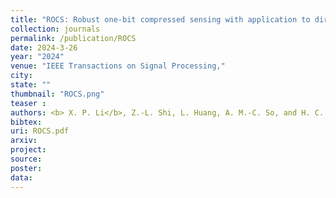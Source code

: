 ```yaml
---
title: "ROCS: Robust one-bit compressed sensing with application to direction of arrival"
collection: journals
permalink: /publication/ROCS
date: 2024-3-26
year: "2024"
venue: "IEEE Transactions on Signal Processing,"
city: 
state: ""
thumbnail: "ROCS.png"
teaser : 
authors: <b> X. P. Li</b>, Z.-L. Shi, L. Huang, A. M.-C. So, and H. C. So
bibtex: 
uri: ROCS.pdf
arxiv: 
project: 
source: 
poster: 
data:
---
```


